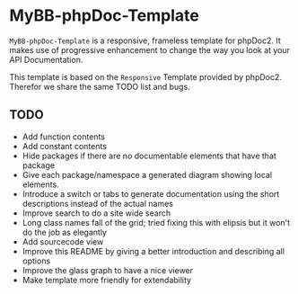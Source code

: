 MyBB-phpDoc-Template
==========

`MyBB-phpDoc-Template` is a responsive, frameless template for phpDoc2.
It makes use of progressive enhancement to change the way you look at your API
Documentation.

This template is based on the `Responsive` Template provided by phpDoc2.
Therefor we share the same TODO list and bugs.

TODO
----

* Add function contents
* Add constant contents
* Hide packages if there are no documentable elements that have that package
* Give each package/namespace a generated diagram showing local elements.
* Introduce a switch or tabs to generate documentation using the short descriptions
  instead of the actual names
* Improve search to do a site wide search
* Long class names fall of the grid; tried fixing this with elipsis but it won't
  do the job as elegantly
* Add sourcecode view
* Improve this README by giving a better introduction and describing all options
* Improve the glass graph to have a nice viewer
* Make template more friendly for extendability